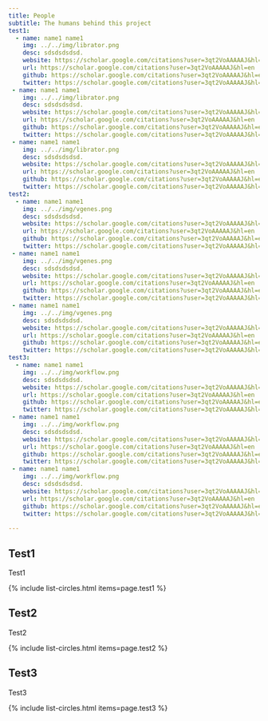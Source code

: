 ```yaml
---
title: People
subtitle: The humans behind this project
test1:
  - name: name1 name1
    img: ../../img/librator.png
    desc: sdsdsdsdsd.
    website: https://scholar.google.com/citations?user=3qt2VoAAAAAJ&hl=en
    url: https://scholar.google.com/citations?user=3qt2VoAAAAAJ&hl=en
    github: https://scholar.google.com/citations?user=3qt2VoAAAAAJ&hl=en
    twitter: https://scholar.google.com/citations?user=3qt2VoAAAAAJ&hl=en
 - name: name1 name1
    img: ../../img/librator.png
    desc: sdsdsdsdsd.
    website: https://scholar.google.com/citations?user=3qt2VoAAAAAJ&hl=en
    url: https://scholar.google.com/citations?user=3qt2VoAAAAAJ&hl=en
    github: https://scholar.google.com/citations?user=3qt2VoAAAAAJ&hl=en
    twitter: https://scholar.google.com/citations?user=3qt2VoAAAAAJ&hl=en
 - name: name1 name1
    img: ../../img/librator.png
    desc: sdsdsdsdsd.
    website: https://scholar.google.com/citations?user=3qt2VoAAAAAJ&hl=en
    url: https://scholar.google.com/citations?user=3qt2VoAAAAAJ&hl=en
    github: https://scholar.google.com/citations?user=3qt2VoAAAAAJ&hl=en
    twitter: https://scholar.google.com/citations?user=3qt2VoAAAAAJ&hl=en
test2:
  - name: name1 name1
    img: ../../img/vgenes.png
    desc: sdsdsdsdsd.
    website: https://scholar.google.com/citations?user=3qt2VoAAAAAJ&hl=en
    url: https://scholar.google.com/citations?user=3qt2VoAAAAAJ&hl=en
    github: https://scholar.google.com/citations?user=3qt2VoAAAAAJ&hl=en
    twitter: https://scholar.google.com/citations?user=3qt2VoAAAAAJ&hl=en
 - name: name1 name1
    img: ../../img/vgenes.png
    desc: sdsdsdsdsd.
    website: https://scholar.google.com/citations?user=3qt2VoAAAAAJ&hl=en
    url: https://scholar.google.com/citations?user=3qt2VoAAAAAJ&hl=en
    github: https://scholar.google.com/citations?user=3qt2VoAAAAAJ&hl=en
    twitter: https://scholar.google.com/citations?user=3qt2VoAAAAAJ&hl=en
 - name: name1 name1
    img: ../../img/vgenes.png
    desc: sdsdsdsdsd.
    website: https://scholar.google.com/citations?user=3qt2VoAAAAAJ&hl=en
    url: https://scholar.google.com/citations?user=3qt2VoAAAAAJ&hl=en
    github: https://scholar.google.com/citations?user=3qt2VoAAAAAJ&hl=en
    twitter: https://scholar.google.com/citations?user=3qt2VoAAAAAJ&hl=en
test3:
  - name: name1 name1
    img: ../../img/workflow.png
    desc: sdsdsdsdsd.
    website: https://scholar.google.com/citations?user=3qt2VoAAAAAJ&hl=en
    url: https://scholar.google.com/citations?user=3qt2VoAAAAAJ&hl=en
    github: https://scholar.google.com/citations?user=3qt2VoAAAAAJ&hl=en
    twitter: https://scholar.google.com/citations?user=3qt2VoAAAAAJ&hl=en
 - name: name1 name1
    img: ../../img/workflow.png
    desc: sdsdsdsdsd.
    website: https://scholar.google.com/citations?user=3qt2VoAAAAAJ&hl=en
    url: https://scholar.google.com/citations?user=3qt2VoAAAAAJ&hl=en
    github: https://scholar.google.com/citations?user=3qt2VoAAAAAJ&hl=en
    twitter: https://scholar.google.com/citations?user=3qt2VoAAAAAJ&hl=en
 - name: name1 name1
    img: ../../img/workflow.png
    desc: sdsdsdsdsd.
    website: https://scholar.google.com/citations?user=3qt2VoAAAAAJ&hl=en
    url: https://scholar.google.com/citations?user=3qt2VoAAAAAJ&hl=en
    github: https://scholar.google.com/citations?user=3qt2VoAAAAAJ&hl=en
    twitter: https://scholar.google.com/citations?user=3qt2VoAAAAAJ&hl=en
  
---
```


## Test1 

Test1

{% include list-circles.html items=page.test1 %}



## Test2

Test2 

{% include list-circles.html items=page.test2 %}



## Test3

Test3

{% include list-circles.html items=page.test3 %}

